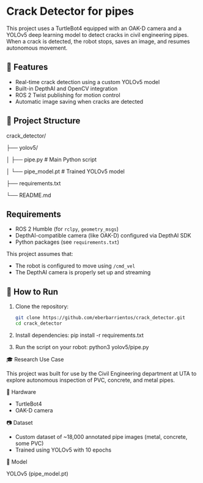 # Crack Detector for pipes

This project uses a TurtleBot4 equipped with an OAK-D camera and a YOLOv5 deep learning model to detect cracks in civil engineering pipes. When a crack is detected, the robot stops, saves an image, and resumes autonomous movement.

## 🔧 Features
- Real-time crack detection using a custom YOLOv5 model
- Built-in DepthAI and OpenCV integration
- ROS 2 Twist publishing for motion control
- Automatic image saving when cracks are detected

## 📁 Project Structure

crack_detector/

├── yolov5/

│    ├── pipe.py # Main Python script

│    └── pipe_model.pt # Trained YOLOv5 model

├── requirements.txt

└── README.md

## Requirements

- ROS 2 Humble (for `rclpy`, `geometry_msgs`)
- DepthAI-compatible camera (like OAK-D) configured via DepthAI SDK
- Python packages (see `requirements.txt`)

This project assumes that:
- The robot is configured to move using `/cmd_vel`
- The DepthAI camera is properly set up and streaming

## 🚀 How to Run

1. Clone the repository:
   ```bash
   git clone https://github.com/eberbarrientos/crack_detector.git
   cd crack_detector

2. Install dependencies:
    pip install -r requirements.txt

3. Run the script on your robot:
    python3 yolov5/pipe.py

🎓 Research Use Case

This project was built for use by the Civil Engineering department at UTA to explore autonomous inspection of PVC, concrete, and metal pipes.

🤖 Hardware

- TurtleBot4
- OAK-D camera

📷 Dataset

- Custom dataset of ~18,000 annotated pipe images (metal, concrete, some PVC)
- Trained using YOLOv5 with 10 epochs

🧠 Model

YOLOv5 (pipe_model.pt)
